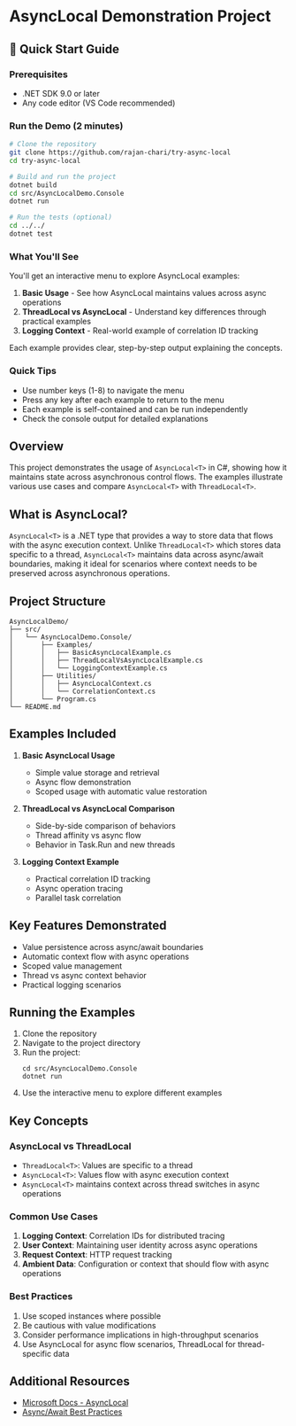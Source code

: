 # AsyncLocal Demonstration Project

## 🚀 Quick Start Guide

### Prerequisites
- .NET SDK 9.0 or later
- Any code editor (VS Code recommended)

### Run the Demo (2 minutes)
```bash
# Clone the repository
git clone https://github.com/rajan-chari/try-async-local
cd try-async-local

# Build and run the project
dotnet build
cd src/AsyncLocalDemo.Console
dotnet run

# Run the tests (optional)
cd ../../
dotnet test
```

### What You'll See
You'll get an interactive menu to explore AsyncLocal examples:
1. **Basic Usage** - See how AsyncLocal maintains values across async operations
2. **ThreadLocal vs AsyncLocal** - Understand key differences through practical examples
3. **Logging Context** - Real-world example of correlation ID tracking

Each example provides clear, step-by-step output explaining the concepts.

### Quick Tips
- Use number keys (1-8) to navigate the menu
- Press any key after each example to return to the menu
- Each example is self-contained and can be run independently
- Check the console output for detailed explanations

## Overview

This project demonstrates the usage of `AsyncLocal<T>` in C#, showing how it maintains state across asynchronous control flows. The examples illustrate various use cases and compare `AsyncLocal<T>` with `ThreadLocal<T>`.

## What is AsyncLocal?

`AsyncLocal<T>` is a .NET type that provides a way to store data that flows with the async execution context. Unlike `ThreadLocal<T>` which stores data specific to a thread, `AsyncLocal<T>` maintains data across async/await boundaries, making it ideal for scenarios where context needs to be preserved across asynchronous operations.

## Project Structure

```
AsyncLocalDemo/
├── src/
│   └── AsyncLocalDemo.Console/
│       ├── Examples/
│       │   ├── BasicAsyncLocalExample.cs
│       │   ├── ThreadLocalVsAsyncLocalExample.cs
│       │   └── LoggingContextExample.cs
│       ├── Utilities/
│       │   ├── AsyncLocalContext.cs
│       │   └── CorrelationContext.cs
│       └── Program.cs
└── README.md
```

## Examples Included

1. **Basic AsyncLocal Usage**
   - Simple value storage and retrieval
   - Async flow demonstration
   - Scoped usage with automatic value restoration

2. **ThreadLocal vs AsyncLocal Comparison**
   - Side-by-side comparison of behaviors
   - Thread affinity vs async flow
   - Behavior in Task.Run and new threads

3. **Logging Context Example**
   - Practical correlation ID tracking
   - Async operation tracing
   - Parallel task correlation

## Key Features Demonstrated

- Value persistence across async/await boundaries
- Automatic context flow with async operations
- Scoped value management
- Thread vs async context behavior
- Practical logging scenarios

## Running the Examples

1. Clone the repository
2. Navigate to the project directory
3. Run the project:
   ```
   cd src/AsyncLocalDemo.Console
   dotnet run
   ```
4. Use the interactive menu to explore different examples

## Key Concepts

### AsyncLocal vs ThreadLocal
- `ThreadLocal<T>`: Values are specific to a thread
- `AsyncLocal<T>`: Values flow with async execution context
- `AsyncLocal<T>` maintains context across thread switches in async operations

### Common Use Cases
1. **Logging Context**: Correlation IDs for distributed tracing
2. **User Context**: Maintaining user identity across async operations
3. **Request Context**: HTTP request tracking
4. **Ambient Data**: Configuration or context that should flow with async operations

### Best Practices
1. Use scoped instances where possible
2. Be cautious with value modifications
3. Consider performance implications in high-throughput scenarios
4. Use AsyncLocal for async flow scenarios, ThreadLocal for thread-specific data

## Additional Resources

- [Microsoft Docs - AsyncLocal<T>](https://docs.microsoft.com/en-us/dotnet/api/system.threading.asynclocal-1)
- [Async/Await Best Practices](https://docs.microsoft.com/en-us/archive/msdn-magazine/2013/march/async-await-best-practices-in-asynchronous-programming)